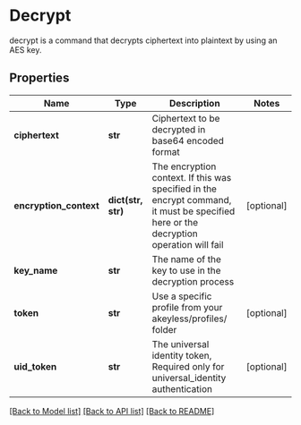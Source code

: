 # Decrypt

decrypt is a command that decrypts ciphertext into plaintext by using an AES key.
## Properties
Name | Type | Description | Notes
------------ | ------------- | ------------- | -------------
**ciphertext** | **str** | Ciphertext to be decrypted in base64 encoded format | 
**encryption_context** | **dict(str, str)** | The encryption context. If this was specified in the encrypt command, it must be specified here or the decryption operation will fail | [optional] 
**key_name** | **str** | The name of the key to use in the decryption process | 
**token** | **str** | Use a specific profile from your akeyless/profiles/ folder | [optional] 
**uid_token** | **str** | The universal identity token, Required only for universal_identity authentication | [optional] 

[[Back to Model list]](../README.md#documentation-for-models) [[Back to API list]](../README.md#documentation-for-api-endpoints) [[Back to README]](../README.md)


